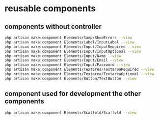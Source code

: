 # reusable components

## components without controller

```bash
php artisan make:component Elements/Samp/ShowErrors --view
php artisan make:component Elements/Label/InputLabel --view
php artisan make:component Elements/Input/InputRequired --view
php artisan make:component Elements/Input/InputOptional --view
php artisan make:component Elements/Input/Name --view
php artisan make:component Elements/Input/Email --view
php artisan make:component Elements/Input/Password --view
php artisan make:component Elements/Textarea/TextareaRequired --view
php artisan make:component Elements/Textarea/TextareaOptional --view
php artisan make:component Elements/Button/TextButton --view
```

## component used for development the other components

```bash
php artisan make:component Elements/Scaffold/Scaffold --view
```
